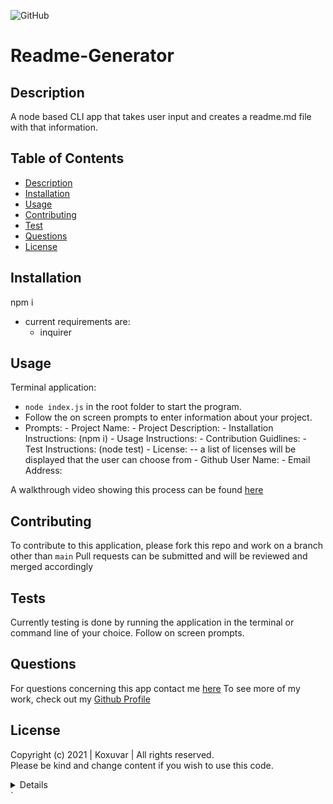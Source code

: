 ![GitHub](https://img.shields.io/github/license/Koxuvar/Readme-Generator)

# Readme-Generator

## Description

A node based CLI app that takes user input and creates a readme.md file with that information.

## Table of Contents

 - [Description](#Description)
 - [Installation](#Installation)
 - [Usage](#Usage)
 - [Contributing](#Contributing)
 - [Test](#Tests)
 - [Questions](#Questions)
 - [License](#License)

 ## Installation

 npm i
  - current requirements are:
    * inquirer

 ## Usage

Terminal application:
  - ```node index.js``` in the root folder to start the program.
  -  Follow the on screen prompts to enter information about your project.
  -  Prompts:
    - Project Name:
    - Project Description:
    - Installation Instructions: (npm i) 
    - Usage Instructions:
    - Contribution Guidlines:
    - Test Instructions: (node test)
    - License: -- a list of licenses will be displayed that the user can choose from
    - Github User Name:
    - Email Address:

A walkthrough video showing this process can be found [here](https://www.youtube.com/watch?v=AW8ShlKWoZo)

 ## Contributing

 To contribute to this application, please fork this repo and work on a branch other than `main`
 Pull requests can be submitted and will be reviewed and merged accordingly

 ## Tests

 Currently testing is done by running the application in the terminal or command line of your choice. Follow on screen prompts.

 ## Questions

 For questions concerning this app contact me [here](mailto:connor@mmvdesigns.com)
 To see more of my work, check out my [Github Profile](http://www.github.com/Koxuvar)

 ## License

Copyright (c) 2021 | Koxuvar | All rights reserved.<br>
Please be kind and change content if you wish to use this code.


<details>

Copyright 2021 Koxuvar

<blockquote>
Permission is hereby granted, free of charge, to any person obtaining a copy of this software and associated documentation files (the "Software"), to deal in the Software without restriction, including without limitation the rights to use, copy, modify, merge, publish, distribute, sublicense, and/or sell copies of the Software, and to permit persons to whom the Software is furnished to do so, subject to the following conditions:
        
The above copyright notice and this permission notice shall be included in all copies or substantial portions of the Software.
        
THE SOFTWARE IS PROVIDED "AS IS", WITHOUT WARRANTY OF ANY KIND, EXPRESS OR IMPLIED, INCLUDING BUT NOT LIMITED TO THE WARRANTIES OF MERCHANTABILITY, FITNESS FOR A PARTICULAR PURPOSE AND NONINFRINGEMENT. IN NO EVENT SHALL THE AUTHORS OR COPYRIGHT HOLDERS BE LIABLE FOR ANY CLAIM, DAMAGES OR OTHER LIABILITY, WHETHER IN AN ACTION OF CONTRACT, TORT OR OTHERWISE, ARISING FROM, OUT OF OR IN CONNECTION WITH THE SOFTWARE OR THE USE OR OTHER DEALINGS IN THE SOFTWARE
</blockquote>
</details>` 
